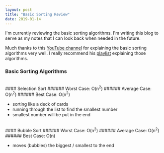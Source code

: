 ```yaml
---
layout: post
title: "Basic Sorting Review"
date: 2019-01-14
---
```


I'm currently reviewing the basic sorting algorithms. I'm writing this blog to serve as my notes that I can look back when needed in the future.

Much thanks to this [YouTube channel](https://www.youtube.com/user/lcc0612/) for explaining the basic sorting algorithms very well. I really recommend his [playlist](https://www.youtube.com/watch?v=MrUMzthTXOs&list=PLJse9iV6Reqg-IffRqjxebaPg0zaPxWlt) explaining those algorithms.

### Basic Sorting Algorithms
<br>
#### Selection Sort
###### Worst Case: O(n<sup>2</sup>)
###### Average Case: O(n<sup>2</sup>)
###### Best Case: O(n<sup>2</sup>)

- sorting like a deck of cards
- running through the list to find the smallest number
- smallest number will be put in the end
<br>
#### Bubble Sort
###### Worst Case: O(n<sup>2</sup>)
###### Average Case: O(n<sup>2</sup>)
###### Best Case: O(n)

- moves (bubbles) the biggest / smallest to the end
